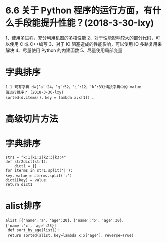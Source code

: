 # 6.6 关于 Python 程序的运行方面，有什么手段能提升性能？(2018-3-30-lxy)
1、使用多进程，充分利用机器的多核性能
2、对于性能影响较大的部分代码，可以使用 C 或 C++编写
3、对于 IO 阻塞造成的性能影响，可以使用 IO 多路复用来解决
4、尽量使用 Python 的内建函数
5、尽量使用局部变量

# 字典排序
```
1.1 现有字典 d={‘a’:24，‘g’:52，‘i’:12，‘k’:33}请按字典中的 value
值进行排序？ (2018-3-30-lxy)
sorted(d.items()，key = lambda x:x[1]) 。
```
# 高级切片方法
# 字典排序
```
str1 = "k:1|k1:2|k2:3|k3:4"
def str2dict(str1):
	dict1 = {}
for iterms in str1.split('|'):
key，value = iterms.split(':')
dict1[key] = value
return dict1
```
 # alist排序
```
alist [{'name':'a'，'age':20}，{'name':'b'，'age':30}，{'name':'c'，'age':25}]
 def sort_by_age(list1):
 return sorted(alist，key=lambda x:x['age']，reverse=True)
```